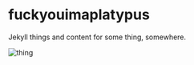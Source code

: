 # fuckyouimaplatypus

Jekyll things and content for some thing, somewhere.

![thing](http://65.media.tumblr.com/fd63b02f09881cd355977111af918661/tumblr_inline_o78wbrQmNg1raprkq_500.gif)
